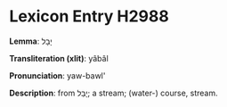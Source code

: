 # Lexicon Entry H2988

**Lemma**: יָבָל

**Transliteration (xlit)**: yâbâl

**Pronunciation**: yaw-bawl'

**Description**:
from יָבַל; a stream; (water-) course, stream.
